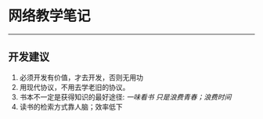 # 网络教学笔记
---
## 开发建议
1. 必须开发有价值，才去开发，否则无用功
2. 用现代协议，不用去学老旧的协议。
3. 书本不一定是获得知识的最好途径: *一味看书 只是浪费青春；浪费时间*
4. 读书的检索方式靠人脑；效率低下



